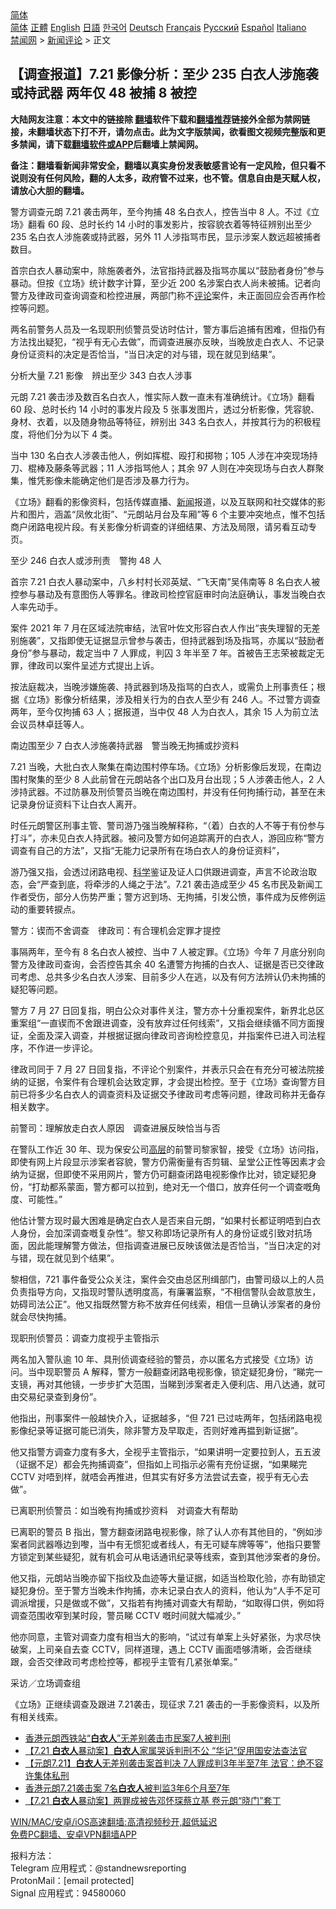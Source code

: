  <!-- 面包屑导航 --> <div class="breadcrumb"><!-- GTranslate: https://gtranslate.io/ -->  <div class="switcher notranslate">  <div class="selected">  <a href="#" onclick="return false;"> 简体</a>  </div>  <div class="option">  <a href="https://www.bannedbook.org" onclick="doGTranslate('zh-CN|zh-CN');jQuery('div.switcher div.selected a').html(jQuery(this).html());return false;" title="简体中文" class="nturl selected"> 简体</a>  <a href="https://www.bannedbook.org/zh-tw/" onclick="doGTranslate('zh-CN|zh-TW');jQuery('div.switcher div.selected a').html(jQuery(this).html());return false;" title="繁體中文" class="nturl"> 正體</a>  <a href="https://www.bannedbook.org/en/" onclick="doGTranslate('zh-CN|en');jQuery('div.switcher div.selected a').html(jQuery(this).html());return false;" title="English" class="nturl"> English</a>  <a href="https://www.bannedbook.org/ja/" onclick="doGTranslate('zh-CN|ja');jQuery('div.switcher div.selected a').html(jQuery(this).html());return false;" title="日本語" class="nturl"> 日語</a>  <a href="https://www.bannedbook.org/ko/" onclick="doGTranslate('zh-CN|ko');jQuery('div.switcher div.selected a').html(jQuery(this).html());return false;" title="한국어" class="nturl"> 한국어</a>  <a href="https://www.bannedbook.org/de/" onclick="doGTranslate('zh-CN|de');jQuery('div.switcher div.selected a').html(jQuery(this).html());return false;" title="Deutsch" class="nturl"> Deutsch</a>  <a href="https://www.bannedbook.org/fr/" onclick="doGTranslate('zh-CN|fr');jQuery('div.switcher div.selected a').html(jQuery(this).html());return false;" title="Français" class="nturl"> Français</a>  <a href="https://www.bannedbook.org/ru/" onclick="doGTranslate('zh-CN|ru');jQuery('div.switcher div.selected a').html(jQuery(this).html());return false;" title="Русский" class="nturl"> Русский</a>  <a href="https://www.bannedbook.org/es/" onclick="doGTranslate('zh-CN|es');jQuery('div.switcher div.selected a').html(jQuery(this).html());return false;" title="Español" class="nturl"> Español</a>  <a href="https://www.bannedbook.org/it/" onclick="doGTranslate('zh-CN|it');jQuery('div.switcher div.selected a').html(jQuery(this).html());return false;" title="Italiano" class="nturl"> Italiano</a>  </div>  </div>      <div class='breadcrumb-sub'><!-- Breadcrumb NavXT 6.3.0 --> <a href="https://www.bannedbook.org/" class="home">禁闻网</a> &gt; <a href="https://www.bannedbook.org/bnews/comments/" class="category">新闻评论</a> &gt; 正文</div></div><h2>【调查报道】7.21 影像分析：至少 235 白衣人涉施袭或持武器 两年仅 48 被捕 8 被控</h2> <p class="notice"><b>大陆网友注意：本文中的链接除 <a href="https://github.com/bannedbook/fanqiang" >翻墙</a>软件下载和<a href="https://github.com/killgcd/justmysocks/blob/master/README.md">翻墙推荐</a>链接外全部为禁网链接，未翻墙状态下打不开，请勿点击。此为文字版禁闻，欲看图文视频完整版和更多禁闻，请下载<a href="https://github.com/bannedbook/fanqiang">翻墙软件或APP</a>后翻墙上禁闻网。</p><p>备注：翻墙看新闻非常安全，翻墙以真实身份发表敏感言论有一定风险，但只看不说则没有任何风险，翻的人太多，政府管不过来，也不管。信息自由是天赋人权，请放心大胆的翻墙。</b></p>  <div class="entry">  <p>警方调查元朗 7.21 袭击两年，至今拘捕 48 名白衣人，控告当中 8 人。不过《立场》翻看 60 段、总时长约 14 小时的事发影片，按容貌衣着等特征辨别出至少 235 名白衣人涉施袭或持武器，另外 11 人涉指骂市民，显示涉案人数远超被捕者数目。</p> <p>首宗白衣人暴动案中，除施袭者外，法官指持武器及指骂亦属以“鼓励者身份”参与暴动。但按《立场》统计数字计算，至少近 200 名涉案白衣人尚未被捕。记者向警方及律政司查询调查和检控进展，两部门称不<span class='wp_keywordlink_affiliate'><a href="https://www.bannedbook.org/bnews/comments/" title="新闻评论" target="_blank">评论</a></span>案件，未正面回应会否再作检控等问题。</p> <p>两名前警务人员及一名现职刑侦警员受访时估计，警方事后追捕有困难，但指仍有方法找出疑犯，“视乎有无心去做”，而调查进展亦反映，当晚放走白衣人、不记录身份证资料的决定是否恰当，“当日决定的对与错，现在就见到结果”。</p> <p>分析大量 7.21 影像　辨出至少 343 白衣人涉事</p> <p>元朗 7.21 袭击涉及数百名白衣人，惟实际人数一直未有准确统计。《立场》翻看 60 段、总时长约 14 小时的事发片段及 5 张事发图片，透过分析影像，凭容貌、身材、衣着，以及随身物品等特征，辨别出 343 名白衣人，并按其行为的积极程度，将他们分为以下 4 类。</p> <p>当中 130 名白衣人涉袭击他人，例如挥棍、殴打和掷物；105 人涉在冲突现场持刀、棍棒及藤条等武器；11 人涉指骂他人；其余 97 人则在冲突现场与白衣人群聚集，惟凭影像未能确定他们是否涉及暴力行为。</p> <p>《立场》翻看的影像资料，包括传媒直播、<span class='wp_keywordlink_affiliate'><a href="https://www.bannedbook.org/" title="新闻">新闻</a></span>报道，以及互联网和社交媒体的影片和图片，涵盖“凤攸北街”、“元朗站月台及车厢”等 6 个主要冲突地点，惟不包括商户闭路电视片段。有关影像分析调查的详细结果、方法及局限，请另看互动专页。</p> <p>至少 246 白衣人或涉刑责　警拘 48 人</p>  <p>首宗 7.21 白衣人暴动案中，八乡村村长邓英斌、“飞天南”吴伟南等 8 名白衣人被控参与暴动及有意图伤人等罪名。律政司检控官庭审时向法庭确认，事发当晚白衣人率先动手。</p> <p>案件 2021 年 7 月在区域法院审结，法官叶佐文形容白衣人作出“丧失理智的无差别施袭”，又指即使无证据显示曾参与袭击，但持武器到场及指骂，亦属以“鼓励者身份”参与暴动，裁定当中 7 人罪成，判囚 3 年半至 7 年。首被告王志荣被裁定无罪，律政司以案件呈述方式提出上诉。</p> <p>按法庭裁决，当晚涉嫌施袭、持武器到场及指骂的白衣人，或需负上刑事责任；根据《立场》影像分析结果，涉及相关行为的白衣人至少有 246 人。不过警方调查两年，至今仅拘捕 63 人；据报道，当中仅 48 人为白衣人，其余 15 人为前立法会议员林卓廷等人。</p> <p>南边围至少 7 白衣人涉施袭持武器　警当晚无拘捕或抄资料</p> <p>7.21 当晚，大批白衣人聚集在南边围村停车场。《立场》分析影像后发现，在南边围村聚集的至少 8 人此前曾在元朗站各个出口及月台出现；5 人涉袭击他人，2 人涉持武器。不过防暴及刑侦警员当晚在南边围村，并没有任何拘捕行动，甚至在未记录身份证资料下让白衣人离开。</p> <p>时任元朗警区刑事主管、警司游乃强当晚解释称，“（着）白衣的人不等于有份参与打斗”，亦未见白衣人持武器。被问及警方如何追踪离开的白衣人，游回应称“警方调查有自己的方法”，又指“无能力记录所有在场白衣人的身份证资料”，</p> <p>游乃强又指，会透过闭路电视、<span class='wp_keywordlink'><a href="https://www.bannedbook.org/forum11/topic309.html" title="禁片：“科学”的棍子" target="_blank">科学</a></span>鉴证及证人口供跟进调查，声言不论政治取态，会“严查到底，将牵涉的人绳之于法”。7.21 袭击造成至少 45 名市民及新闻工作者受伤，部分人伤势严重；警方迟到场、无拘捕，引发公愤，事件成为反修例运动的重要转捩点。</p> <p>警方：锲而不舍调查　律政司：有合理机会定罪才提控</p>  <p>事隔两年，至今有 8 名白衣人被控、当中 7 人被定罪。《立场》今年 7 月底分别向警方及律政司查询，会否控告其余 40 名遭警方拘捕的白衣人、证据是否已交律政司考虑、总共多少名白衣人涉案、目前多少人在逃，以及有何方法辨认仍未拘捕的疑犯等问题。</p> <p>警方 7 月 27 日回复指，明白公众对事件关注，警方亦十分重视案件，新界北总区重案组“一直锲而不舍跟进调查，没有放弃过任何线索”，又指会继续循不同方面搜证，全面及深入调查，并根据证据向律政司咨询检控意见，并指案件已进入司法程序，不作进一步评论。</p> <p>律政司同于 7 月 27 日回复指，不评论个别案件，并表示只会在有充分可被法院接纳的证据，令案件有合理机会达致定罪，才会提出检控。至于《立场》查询警方目前已将多少名白衣人的调查资料及证据交予律政司考虑等问题，律政司称并无备存相关数字。</p> <p>前警司：理解放走白衣人原因　调查进展反映恰当与否</p> <p>在警队工作近 30 年、现为保安公司<span class='wp_keywordlink_affiliate'><a href="https://www.bannedbook.org/bnews/ccpdope/" title="中共高层内幕" target="_blank">高层</a></span>的前警司黎家智，接受《立场》访问指，即使有网上片段显示涉案者容貌，警方仍需衡量有否剪辑、呈堂公正性等因素才会纳为证据，但即使不采用网片，警方仍可翻查闭路电视影像作比对，锁定疑犯身份，“打劫都系蒙面，警方都可以拉到，绝对无一个借口，放弃任何一个调查嘅角度、可能性。”</p> <p>他估计警方现时最大困难是确定白衣人是否来自元朗，“如果村长都证明唔到白衣人身份，会加深调查嘅复杂性”。黎又称即场记录所有人的身份证或引致对抗场面，因此能理解警方做法，但指调查进展已反映该做法是否恰当，“当日决定的对与错，现在就见到个结果”。</p> <p>黎相信，721 事件备受公众关注，案件会交由总区刑缉部门，由警司级以上的人员负责指导方向，又指现时警队透明度高，有廉署监察，“不相信警队会故意放生，妨碍司法公正”。他又指既然警方称不放弃任何线索，相信一旦确认涉案者的身份就会尽快拘捕。</p> <p>现职刑侦警员：调查力度视乎主管指示</p>  <p>两名加入警队逾 10 年、具刑侦调查经验的警员，亦以匿名方式接受《立场》访问。当中现职警员 A 解释，警方一般翻查闭路电视影像，锁定疑犯身份，“睇完一支镜，再对其他镜，一步步扩大范围，当睇到涉案者走入便利店、用八达通，就可由交易纪录查到身份”。</p> <p>他指出，刑事案件一般越快介入，证据越多，“但 721 已过咗两年，包括闭路电视影像纪录等证据可能已消失，除非警方及早取走，否则好难再揾到新证据”。</p> <p>他又指警方调查力度有多大，全视乎主管指示，“如果讲明一定要拉到人，五五波（证据不足）都会先拘捕调查”，但指如上司指示必需有充份证据，“如果睇完 CCTV 对唔到样，就唔会再推进，但其实有好多方法尝试去查，视乎有无心去做”。</p> <p>已离职刑侦警员：如当晚有拘捕或抄资料　对调查大有帮助</p> <p>已离职的警员 B 指出，警方翻查闭路电视影像，除了认人亦有其他目的，“例如涉案者同武器喺边到嚟，当中有无惯犯或者线人，有无可疑车牌等等”，他指只要警方锁定到某些疑犯，就有机会可从电话通讯纪录等线索，查到其他涉案者的身份。</p> <p>他又指，元朗站当晚亦留下指纹及血迹等大量证据，如适当检取化验，亦有助锁定疑犯身份。至于警方当晚未作拘捕，亦未记录白衣人的资料，他认为“人手不足可调派增援，只是做或不做”，又指若有拘捕对调查大有帮助，“如取得口供，例如将调查范围收窄到某时段，警员睇 CCTV 嘅时间就大幅减少。”</p> <p>他亦同意，主管对调查力度有相当大的影响，“试过有单案上头好紧张，为求尽快破案，上司亲自去查 CCTV，同样道理，遇上 CCTV 画面唔够清晰，会否继续跟，会否交律政司考虑检控等，都视乎主管有几紧张单案。”</p> <p>采访／立场调查组</p>  <p>《立场》正继续调查及跟进 7.21袭击，现征求 7.21 袭击的一手影像资料，以及所有相关线索。</p> <ul class='op-related-articles' title='相关阅读'> <li><a href='https://www.bannedbook.org/bnews/taiwannews/20210723/1592442.html' target='_blank'>香港元朗西铁站“<b>白衣人</b>”无差别袭击市民案7人被判刑</a></li> <li><a href='https://www.bannedbook.org/bnews/comments/20210723/1592307.html' target='_blank'>【7.21 <b>白衣人</b>暴动案】<b>白衣人</b>家属哭诉判刑不公 “华记”促用国安法查法官</a></li> <li><a href='https://www.bannedbook.org/bnews/headline/20210722/1592136.html' target='_blank'>【元朗7.21】<b>白衣人</b>无差别袭击案首判决 7人罪成判3年半至7年 法官：绝不容许集体私刑</a></li> <li><a href='https://www.bannedbook.org/bnews/ssgc/20210722/1592105.html' target='_blank'>香港元朗7.21袭击案 7名<b>白衣人</b>被判监3年6个月至7年</a></li> <li><a href='https://www.bannedbook.org/bnews/comments/20210722/1591991.html' target='_blank'>【7.21 <b>白衣人</b>暴动案】两罪成被告邓怀琛蔡立基 卷元朗“晓门”套丁</a></li> </ul> <p class="texttj"> <a href="https://github.com/bannedbook/fanqiang/wiki/V2ray%E6%9C%BA%E5%9C%BA" target="_blank">WIN/MAC/安卓/iOS高速翻墙:高清视频秒开,超低延迟</a><br/> <a href="https://github.com/bannedbook/fanqiang/wiki/%E7%A6%81%E9%97%BB%E7%BD%91%E5%AE%89%E5%8D%93%E7%BF%BB%E5%A2%99%E6%96%B0%E9%97%BBAPP" target="_blank">免费PC翻墙、安卓VPN翻墙APP</a></p><p>报料方法：<br /> Telegram 应用程式：@standnewsreporting<br /> ProtonMail：[email protected]<br /> Signal 应用程式：94580060</p><a name='sharetosocial'></a>  <div style="margin-bottom:5px;padding-bottom:5px;clear:both"> <div id="archive-pix-1" class="banner-ads"> <!-- AuctionX Display platform tag START --> <div id="26318x728x90x621x_ADSLOT2" clicktrack="%%CLICK_URL_ESC%%"></div> <!-- AuctionX Display platform tag END --> </div> <div id="archive-pix-2" class="banner-ads"> <!-- AuctionX Display platform tag START --> <div id="26315x300x250x621x_ADSLOT2" clicktrack="%%CLICK_URL_ESC%%"></div> <!-- AuctionX Display platform tag END --> </div> </div>  <div id="archive-pix-1" class="banner-ads"> <!-- AuctionX Display platform tag START --> <div id="26318x728x90x621x_ADSLOT3" clicktrack="%%CLICK_URL_ESC%%"></div> <!-- AuctionX Display platform tag END --> </div> </div><!--END ENTRY--> 